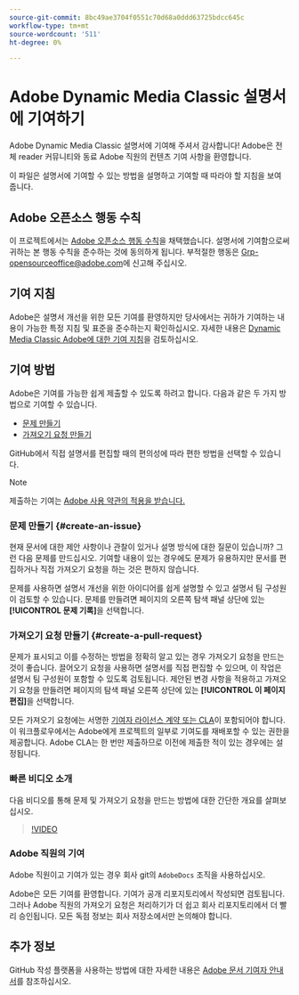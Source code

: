 ```yaml
---
source-git-commit: 8bc49ae3704f0551c70d68a0ddd63725bdcc645c
workflow-type: tm+mt
source-wordcount: '511'
ht-degree: 0%

---
```

# Adobe Dynamic Media Classic 설명서에 기여하기

Adobe Dynamic Media Classic 설명서에 기여해 주셔서 감사합니다! Adobe은 전체 reader 커뮤니티와 동료 Adobe 직원의 컨텐츠 기여 사항을 환영합니다.

이 파일은 설명서에 기여할 수 있는 방법을 설명하고 기여할 때 따라야 할 지침을 보여 줍니다.

## Adobe 오픈소스 행동 수칙

이 프로젝트에서는 [Adobe 오픈소스 행동 수칙](code-of-conduct.md)을 채택했습니다. 설명서에 기여함으로써 귀하는 본 행동 수칙을 준수하는 것에 동의하게 됩니다. 부적절한 행동은 [Grp-opensourceoffice@adobe.com](mailto:Grp-opensourceoffice@adobe.com)에 신고해 주십시오.

## 기여 지침

Adobe은 설명서 개선을 위한 모든 기여를 환영하지만 당사에서는 귀하가 기여하는 내용이 가능한 특정 지침 및 표준을 준수하는지 확인하십시오. 자세한 내용은 [Dynamic Media Classic Adobe에 대한 기여 지침](guidelines.md)을 검토하십시오.

## 기여 방법

Adobe은 기여를 가능한 쉽게 제출할 수 있도록 하려고 합니다. 다음과 같은 두 가지 방법으로 기여할 수 있습니다.

* [문제 만들기](#create-an-issue)
* [가져오기 요청 만들기](#create-a-pull-request)

GitHub에서 직접 설명서를 편집할 때의 편의성에 따라 편한 방법을 선택할 수 있습니다.

>[!NOTE]
>
>제출하는 기여는 [Adobe 사용 약관의 적용을 받습니다.](https://www.adobe.com/legal/terms.html)

### 문제 만들기 {#create-an-issue}

현재 문서에 대한 제안 사항이나 관찰이 있거나 설명 방식에 대한 질문이 있습니까? 그런 다음 문제를 만드십시오. 기여할 내용이 있는 경우에도 문제가 유용하지만 문서를 편집하거나 직접 가져오기 요청을 하는 것은 편하지 않습니다.

문제를 사용하면 설명서 개선을 위한 아이디어를 쉽게 설명할 수 있고 설명서 팀 구성원이 검토할 수 있습니다. 문제를 만들려면 페이지의 오른쪽 탐색 패널 상단에 있는 **[!UICONTROL 문제 기록]**&#x200B;을 선택합니다.

### 가져오기 요청 만들기 {#create-a-pull-request}

문제가 표시되고 이를 수정하는 방법을 정확히 알고 있는 경우 가져오기 요청을 만드는 것이 좋습니다. 끌어오기 요청을 사용하면 설명서를 직접 편집할 수 있으며, 이 작업은 설명서 팀 구성원이 포함할 수 있도록 검토됩니다. 제안된 변경 사항을 적용하고 가져오기 요청을 만들려면 페이지의 탐색 패널 오른쪽 상단에 있는 **[!UICONTROL 이 페이지 편집]**&#x200B;을 선택합니다.

모든 가져오기 요청에는 서명한 [기여자 라이선스 계약 또는 CLA](https://opensource.adobe.com/cla.html)이 포함되어야 합니다. 이 워크플로우에서는 Adobe에게 프로젝트의 일부로 기여도를 재배포할 수 있는 권한을 제공합니다. Adobe CLA는 한 번만 제출하므로 이전에 제출한 적이 있는 경우에는 설정됩니다.

### 빠른 비디오 소개

다음 비디오를 통해 문제 및 가져오기 요청을 만드는 방법에 대한 간단한 개요를 살펴보십시오.

>[!VIDEO](https://video.tv.adobe.com/v/27069)

### Adobe 직원의 기여

Adobe 직원이고 기여가 있는 경우 회사 git의 `AdobeDocs` 조직을 사용하십시오.

Adobe은 모든 기여를 환영합니다. 기여가 공개 리포지토리에서 작성되면 검토됩니다. 그러나 Adobe 직원의 가져오기 요청은 처리하기가 더 쉽고 회사 리포지토리에서 더 빨리 승인됩니다. 모든 독점 정보는 회사 저장소에서만 논의해야 합니다.

## 추가 정보

GitHub 작성 플랫폼을 사용하는 방법에 대한 자세한 내용은 [Adobe 문서 기여자 안내서](https://experienceleague.adobe.com/docs/contributor/contributor-guide/introduction.html)를 참조하십시오.
